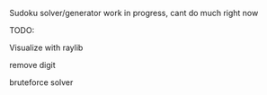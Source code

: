 Sudoku solver/generator work in progress, cant do much right now


TODO:

  Visualize with raylib

  remove digit

  bruteforce solver
